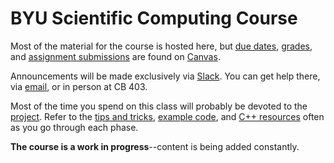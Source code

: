 ---
---

# BYU Scientific Computing Course

Most of the material for the course is hosted here, but [due dates](https://byu.instructure.com/calendar), [grades](https://byu.instructure.com/courses/21221/gradebook), and [assignment submissions](https://byu.instructure.com/courses/21221/assignments) are found on [Canvas](https://byu.instructure.com/courses/21221).

Announcements will be made exclusively via [Slack](https://byu-sci-comp.slack.com). You can get help there, via [email](mailto:scicompcourse@byu.edu), or in person at CB 403.

Most of the time you spend on this class will probably be devoted to the [project](project/overview.md). Refer to the [tips and tricks](project/overview.md#appendix-a-tips-and-tricks), [example code](https://github.com/BYUHPC/sci-comp-course-example-cxx), and [C++ resources](resources.md#c) often as you go through each phase.

**The course is a work in progress**--content is being added constantly.
